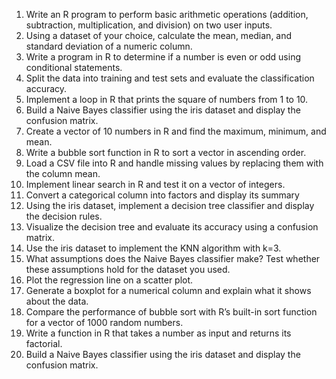 1. Write an R program to perform basic arithmetic operations (addition, subtraction, 
multiplication, and division) on two user inputs. 
2. Using a dataset of your choice, calculate the mean, median, and standard deviation 
of a numeric column. 
3. Write a program in R to determine if a number is even or odd using conditional 
statements. 
4. Split the data into training and test sets and evaluate the classification accuracy. 
5. Implement a loop in R that prints the square of numbers from 1 to 10. 
6. Build a Naive Bayes classifier using the iris dataset and display the confusion 
matrix. 
7. Create a vector of 10 numbers in R and find the maximum, minimum, and mean. 
8. Write a bubble sort function in R to sort a vector in ascending order. 
9. Load a CSV file into R and handle missing values by replacing them with the column 
mean. 
10.  Implement linear search in R and test it on a vector of integers. 
11. Convert a categorical column into factors and display its summary  
12. Using the iris dataset, implement a decision tree classifier and display the decision 
rules. 
13.  Visualize the decision tree and evaluate its accuracy using a confusion matrix. 
14. Use the iris dataset to implement the KNN algorithm with k=3. 
15. What assumptions does the Naive Bayes classifier make? Test whether these 
assumptions hold for the dataset you used. 
16. Plot the regression line on a scatter plot. 
17.   Generate a boxplot for a numerical column and explain what it shows about the 
data. 
18. Compare the performance of bubble sort with R’s built-in sort function for a vector 
of 1000 random numbers. 
19.  Write a function in R that takes a number as input and returns its factorial. 
20. Build a Naive Bayes classifier using the iris dataset and display the confusion 
matrix.